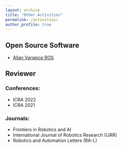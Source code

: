 ```yaml
---
layout: archive
title: "Other Activities"
permalink: /activities/
author_profile: true
---
```


## Open Source Software
- [Allan Variance ROS](https://github.com/ori-drs/allan_variance_ros)

## Reviewer
### Conferences:
- ICRA 2022
- ICRA 2021

### Journals:
- Frontiers in Robotics and AI
- International Journal of Robotics Research (IJRR)
- Robotics and Automation Letters (RA-L)